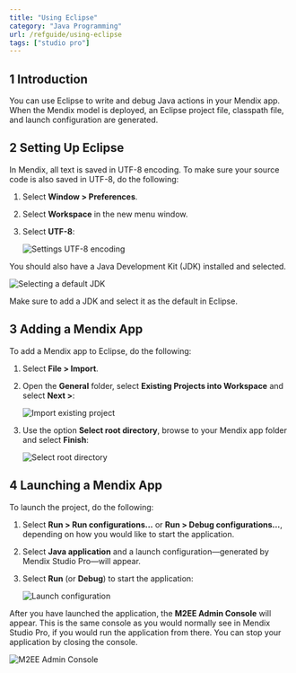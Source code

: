 ```yaml
---
title: "Using Eclipse"
category: "Java Programming"
url: /refguide/using-eclipse
tags: ["studio pro"]
---
```


## 1 Introduction

You can use Eclipse to write and debug Java actions in your Mendix app. When the Mendix model is deployed, an Eclipse project file, classpath file, and launch configuration are generated.

## 2 Setting Up Eclipse

In Mendix, all text is saved in UTF-8 encoding. To make sure your source code is also saved in UTF-8, do the following:

1.  Select **Window > Preferences**.
2.  Select **Workspace** in the new menu window.
3.  Select **UTF-8**:

	![Settings UTF-8 encoding](attachments/java-programming/eclipse-utf8-encoding.png)

You should also have a Java Development Kit (JDK) installed and selected.

![Selecting a default JDK](attachments/java-programming/eclipse-jdk.png)

Make sure to add a JDK and select it as the default in Eclipse.

## 3 Adding a Mendix App

To add a Mendix app to Eclipse, do the following:

1.  Select **File > Import**.
2.  Open the **General** folder, select **Existing Projects into Workspace** and select **Next >**:

	![Import existing project](attachments/java-programming/eclipse-select-import.png)

3.  Use the option **Select root directory**, browse to your Mendix app folder and select **Finish**:

	![Select root directory](attachments/java-programming/import-eclipse-project.png)

## 4 Launching a Mendix App

To launch the project, do the following:

1.  Select **Run > Run configurations...** or **Run > Debug configurations...**, depending on how you would like to start the application. 
2.  Select **Java application** and a launch configuration—generated by Mendix Studio Pro—will appear.
3.  Select **Run** (or **Debug**) to start the application:

	![Launch configuration](attachments/java-programming/eclipse-run-configuration.png)

After you have launched the application, the **M2EE Admin Console** will appear. This is the same console as you would normally see in Mendix Studio Pro, if you would run the application from there. You can stop your application by closing the console.

![M2EE Admin Console](attachments/java-programming/eclipse-debug-log.png)
